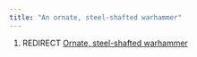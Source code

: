 ```yaml
---
title: "An ornate, steel-shafted warhammer"
---
```


1.  REDIRECT [Ornate, steel-shafted
    warhammer](Ornate,_steel-shafted_warhammer "wikilink")